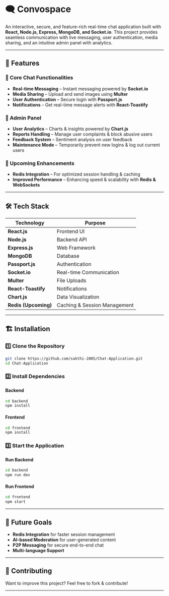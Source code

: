 # 🗨️ Convospace 

An interactive, secure, and feature-rich real-time chat application built with **React, Node.js, Express, MongoDB, and Socket.io**. This project provides seamless communication with live messaging, user authentication, media sharing, and an intuitive admin panel with analytics.

---

## 🚀 Features  

### 🔹 Core Chat Functionalities  
- **Real-time Messaging** – Instant messaging powered by **Socket.io**  
- **Media Sharing** – Upload and send images using **Multer**  
- **User Authentication** – Secure login with **Passport.js**  
- **Notifications** – Get real-time message alerts with **React-Toastify**  

### 🔹 Admin Panel  
- **User Analytics** – Charts & insights powered by **Chart.js**  
- **Reports Handling** – Manage user complaints & block abusive users  
- **Feedback System** – Sentiment analysis on user feedback  
- **Maintenance Mode** – Temporarily prevent new logins & log out current users  

### 🔹 Upcoming Enhancements  
- **Redis Integration** – For optimized session handling & caching  
- **Improved Performance** – Enhancing speed & scalability with **Redis & WebSockets**  

---

## 🛠️ Tech Stack  

| Technology          | Purpose                     |  
|--------------------|---------------------------|  
| **React.js**       | Frontend UI                |  
| **Node.js**        | Backend API                |  
| **Express.js**     | Web Framework              |  
| **MongoDB**        | Database                   |  
| **Passport.js**    | Authentication             |  
| **Socket.io**      | Real-time Communication    |  
| **Multer**         | File Uploads               |  
| **React-Toastify** | Notifications              |  
| **Chart.js**       | Data Visualization         |  
| **Redis (Upcoming)** | Caching & Session Management |  

---

## 🏗️ Installation  

### 1️⃣ Clone the Repository  
```bash
git clone https://github.com/sakthi-2005/Chat-Application.git  
cd Chat-Application  
```

### 2️⃣ Install Dependencies  

#### Backend  
```bash
cd backend  
npm install  
```

#### Frontend  
```bash
cd frontend  
npm install  
```

### 3️⃣ Start the Application  

#### Run Backend  
```bash
cd backend  
npm run dev  
```

#### Run Frontend  
```bash
cd frontend  
npm start  
```

---

## 🎯 Future Goals  
- **Redis Integration** for faster session management  
- **AI-based Moderation** for user-generated content  
- **P2P Messaging** for secure end-to-end chat  
- **Multi-language Support**  

---

## 🤝 Contributing  
Want to improve this project? Feel free to fork & contribute!  

---
